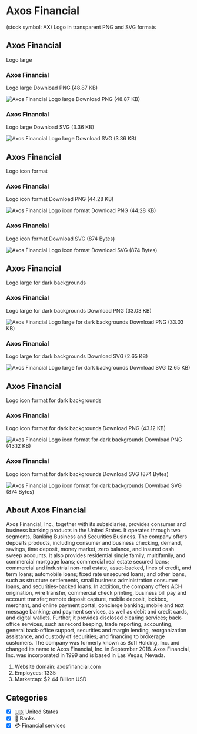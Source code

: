 # Axos Financial
 (stock symbol: AX) Logo in transparent PNG and SVG formats

## Axos Financial
 Logo large

### Axos Financial
 Logo large Download PNG (48.87 KB)

![Axos Financial
 Logo large Download PNG (48.87 KB)](/img/orig/AX_BIG-508d68c8.png)

### Axos Financial
 Logo large Download SVG (3.36 KB)

![Axos Financial
 Logo large Download SVG (3.36 KB)](/img/orig/AX_BIG-5db980d2.svg)

## Axos Financial
 Logo icon format

### Axos Financial
 Logo icon format Download PNG (44.28 KB)

![Axos Financial
 Logo icon format Download PNG (44.28 KB)](/img/orig/AX-cce6a23f.png)

### Axos Financial
 Logo icon format Download SVG (874 Bytes)

![Axos Financial
 Logo icon format Download SVG (874 Bytes)](/img/orig/AX-e28cd1e4.svg)

## Axos Financial
 Logo large for dark backgrounds

### Axos Financial
 Logo large for dark backgrounds Download PNG (33.03 KB)

![Axos Financial
 Logo large for dark backgrounds Download PNG (33.03 KB)](/img/orig/AX_BIG.D-f1f838cb.png)

### Axos Financial
 Logo large for dark backgrounds Download SVG (2.65 KB)

![Axos Financial
 Logo large for dark backgrounds Download SVG (2.65 KB)](/img/orig/AX_BIG.D-b30f2af2.svg)

## Axos Financial
 Logo icon format for dark backgrounds

### Axos Financial
 Logo icon format for dark backgrounds Download PNG (43.12 KB)

![Axos Financial
 Logo icon format for dark backgrounds Download PNG (43.12 KB)](/img/orig/AX.D-45977c0c.png)

### Axos Financial
 Logo icon format for dark backgrounds Download SVG (874 Bytes)

![Axos Financial
 Logo icon format for dark backgrounds Download SVG (874 Bytes)](/img/orig/AX.D-cdee7465.svg)

## About Axos Financial


Axos Financial, Inc., together with its subsidiaries, provides consumer and business banking products in the United States. It operates through two segments, Banking Business and Securities Business. The company offers deposits products, including consumer and business checking, demand, savings, time deposit, money market, zero balance, and insured cash sweep accounts. It also provides residential single family, multifamily, and commercial mortgage loans; commercial real estate secured loans; commercial and industrial non-real estate, asset-backed, lines of credit, and term loans; automobile loans; fixed rate unsecured loans; and other loans, such as structure settlements, small business administration consumer loans, and securities-backed loans. In addition, the company offers ACH origination, wire transfer, commercial check printing, business bill pay and account transfer; remote deposit capture, mobile deposit, lockbox, merchant, and online payment portal; concierge banking; mobile and text message banking; and payment services, as well as debit and credit cards, and digital wallets. Further, it provides disclosed clearing services; back-office services, such as record keeping, trade reporting, accounting, general back-office support, securities and margin lending, reorganization assistance, and custody of securities; and financing to brokerage customers. The company was formerly known as BofI Holding, Inc. and changed its name to Axos Financial, Inc. in September 2018. Axos Financial, Inc. was incorporated in 1999 and is based in Las Vegas, Nevada.

1. Website domain: axosfinancial.com
2. Employees: 1335
3. Marketcap: $2.44 Billion USD


## Categories
- [x] 🇺🇸 United States
- [x] 🏦 Banks
- [x] 💳 Financial services
